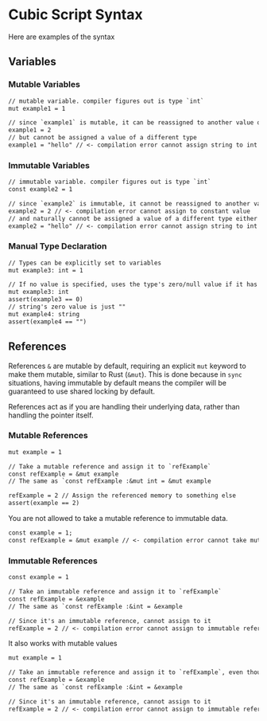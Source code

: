 # Cubic Script Syntax

Here are examples of the syntax

## Variables

### Mutable Variables

```txt
// mutable variable. compiler figures out is type `int`
mut example1 = 1

// since `example1` is mutable, it can be reassigned to another value of the same type. in this case, an int
example1 = 2
// but cannot be assigned a value of a different type
example1 = "hello" // <- compilation error cannot assign string to int
```

### Immutable Variables

```txt
// immutable variable. compiler figures out is type `int`
const example2 = 1

// since `example2` is immutable, it cannot be reassigned to another value of the same type (or any other type)
example2 = 2 // <- compilation error cannot assign to constant value
// and naturally cannot be assigned a value of a different type either
example2 = "hello" // <- compilation error cannot assign string to int
```

### Manual Type Declaration

```txt
// Types can be explicitly set to variables
mut example3: int = 1

// If no value is specified, uses the type's zero/null value if it has one
mut example3: int
assert(example3 == 0)
// string's zero value is just ""
mut example4: string
assert(example4 == "")
```

## References

References `&` are mutable by default, requiring an explicit `mut` keyword to make them mutable, similar to Rust (`&mut`). This is done because in `sync` situations, having immutable by default means the compiler will be guaranteed to use shared locking by default.

References act as if you are handling their underlying data, rather than handling the pointer itself.

### Mutable References

```txt
mut example = 1

// Take a mutable reference and assign it to `refExample`
const refExample = &mut example
// The same as `const refExample :&mut int = &mut example

refExample = 2 // Assign the referenced memory to something else
assert(example == 2)
```

You are not allowed to take a mutable reference to immutable data.

```txt
const example = 1;
const refExample = &mut example // <- compilation error cannot take mutable reference to immutable data
```

### Immutable References

```txt
const example = 1

// Take an immutable reference and assign it to `refExample`
const refExample = &example
// The same as `const refExample :&int = &example

// Since it's an immutable reference, cannot assign to it
refExample = 2 // <- compilation error cannot assign to immutable reference
```

It also works with mutable values

```txt
mut example = 1

// Take an immutable reference and assign it to `refExample`, even though `example` is mutable
const refExample = &example
// The same as `const refExample :&int = &example

// Since it's an immutable reference, cannot assign to it
refExample = 2 // <- compilation error cannot assign to immutable reference

```
